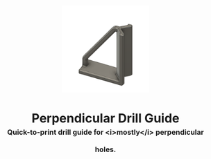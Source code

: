<!-- 2023-10-12 -->

<p align="center">
  <img src="../../plans/drill-guide/images/wireframe.png" width="40%"/>
</p>
<h1 align="center">
  Perpendicular Drill Guide
  <br>
  <sup><sub><sup>Quick-to-print drill guide for &lt;i&gt;mostly&lt;&#x2F;i&gt; perpendicular holes.<sup></sub>
</h1>
